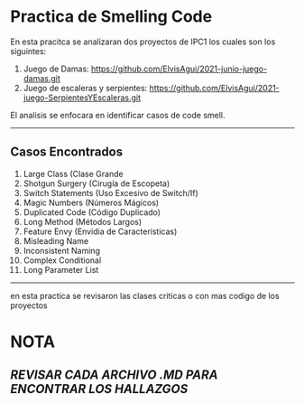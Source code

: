 # Practica de  Smelling Code

En esta pracitca se analizaran dos proyectos de IPC1 los cuales son los siguintes:

1. Juego de Damas: https://github.com/ElvisAgui/2021-junio-juego-damas.git
2. Juego de escaleras y serpientes: https://github.com/ElvisAgui/2021-juego-SerpientesYEscaleras.git

El analisis se enfocara en identificar casos de code smell.

---

## Casos Encontrados

1. Large Class (Clase Grande
2. Shotgun Surgery (Cirugía de Escopeta)
3. Switch Statements (Uso Excesivo de Switch/If)
4. Magic Numbers (Números Mágicos)
5. Duplicated Code (Código Duplicado)
6. Long Method (Métodos Largos)
7. Feature Envy (Envidia de Características)
8. Misleading Name
9. Inconsistent Naming
10. Complex Conditional
11. Long Parameter List

---
en esta practica se revisaron las clases criticas o con mas codigo de los proyectos

# **NOTA**
## ***REVISAR CADA ARCHIVO .MD PARA ENCONTRAR LOS HALLAZGOS***
